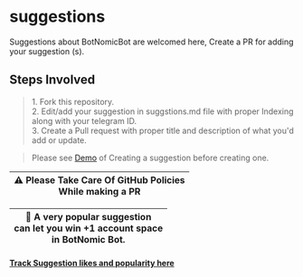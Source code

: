 # suggestions
Suggestions about BotNomicBot are welcomed here, Create a PR for adding your suggestion (s).


## Steps Involved
<blockquote> 1. Fork this repository.
  <br> 2. Edit/add your suggestion in suggstions.md file with proper Indexing along with your telegram ID.
  <br> 3. Create a Pull request with proper title and description of what you'd add or update.
  </blockquote>
  
  > Please see [Demo](https://github.com/BotNomic-Telegram/suggestions/blob/main/suggestions.md) of Creating a suggestion before creating one.



  | ⚠️ Please Take Care Of GitHub Policies <br> While making a PR |
  | -- |
  
  
  
  | 📌 A very popular suggestion <br> can let you win +1 account space <br> in BotNomic Bot. |
  | -- |
  
  
  
  #### [Track Suggestion likes and popularity here](https://t.me/BotNomicLibrary)
